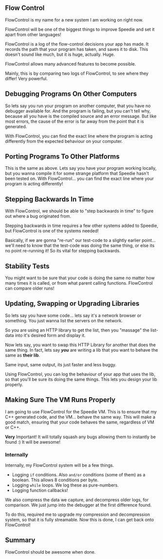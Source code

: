 ## Flow Control

FlowControl is my name for a new system I am working on right now.

FlowControl will be one of the biggest things to improve Speedie and set it apart from other languages!

FlowControl is a log of the flow-control decisions your app has made. It records the path that your program has taken, and saves it to disk. This doesn't sound like much, but it is huge, actually. Huge.

FlowControl allows many advanced features to become possible. 

Mainly, this is by comparing two logs of FlowControl, to see where they differ! Very powerful.

## Debugging Programs On Other Computers

So lets say you run your program on another computer, that you have no debugger available for. And the program is failing, but you can't tell why, because all you have is the compiled source and an error message. But like most errors, the cause of the error is far away from the point that it is generated.

With FlowControl, you can find the exact line where the program is acting differently from the expected behaviour on your computer.

## Porting Programs To Other Platforms

This is the same as above. Lets say you have your program working locally, but you wanna compile it for some strange platform that Speedie hasn't been tested on. With FlowControl... you can find the exact line where your program is acting differently!

## Stepping Backwards In Time

With FlowControl, we should be able to "step backwards in time" to figure out where a bug originated from.

Stepping backwards in time requires a few other systems added to Speedie, but FlowControl is one of the systems needed!

Basically, if we are gonna "re-run" our test-code to a slightly earlier point... we'll need to know that the test-code was doing the same thing, or else its no point re-running it! So its vital for stepping backwards.

## Stability Tests

You might want to be sure that your code is doing the same no matter how many times it is called, or from what parent calling functions. FlowControl can compare older runs!


## Updating, Swapping or Upgrading Libraries

So lets say you have some code... lets say it's a network browser or something. You just wanna list the servers on the network.

So you are using an HTTP library to get the list, then you "massage" the list-data into it's desired form and display it.

Now lets say, you want to swap this HTTP Library for another that does the same thing. In fact, lets say ***you*** are writing a lib that you want to behave the same as **their lib**.

Same input, same output, its just faster and less buggy.

Using FlowControl, you can log the behaviour of your app that uses the lib, so that you'll be sure its doing the same things. This lets you design your lib properly.

## Making Sure The VM Runs Properly

I am going to use FlowControl for the Speedie VM. This is to ensure that my C++ generated code, and the VM... behave the same way. This will make a good match, ensuring that your code behaves the same, regardless of VM or C++.

**Very** Important! It will totally squash any bugs allowing them to instantly be found :) It will be awesome!

### Internally

Internally, my FlowControl system will be a few things.

* Logging `if` conditions. Also `and/or` conditions (some of them) as a boolean. This allows 8 conditions per byte.
* Logging `while` loops. We log these as pure-numbers.
* Logging function callbacks!

We also compress the data we capture, and decompress older logs, for comparison. We just jump into the debugger at the first difference found.

To do this, required me to upgrade my compression and decompression system, so that it is fully streamable. Now this is done, I can get back onto FlowControl!



## Summary

FlowControl should be awesome when done.